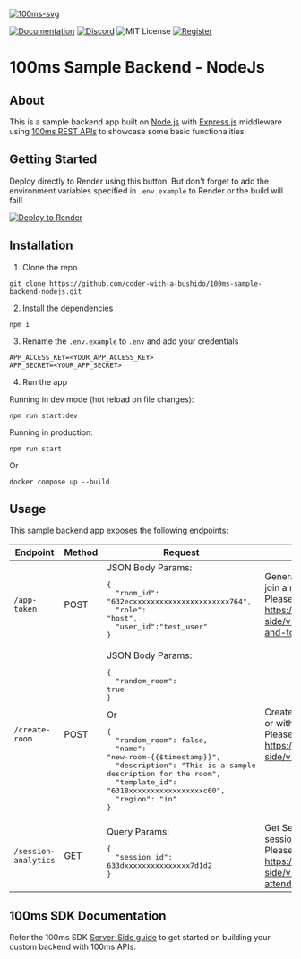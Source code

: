 [![100ms-svg](https://user-images.githubusercontent.com/93931528/205858417-8c0a0d1b-2d46-4710-9316-7418092fd3d6.svg)](https://100ms.live/)

[![Documentation](https://img.shields.io/badge/Read-Documentation-blue)](https://www.100ms.live/docs/server-side/v2/introduction/basics)
[![Discord](https://img.shields.io/discord/843749923060711464?label=Join%20on%20Discord)](https://100ms.live/discord)
![MIT License](https://img.shields.io/badge/license-MIT-blue)
[![Register](https://img.shields.io/badge/Contact-Know%20More-blue)](https://dashboard.100ms.live/register)

# 100ms Sample Backend - NodeJs

## About
This is a sample backend app built on [Node.js](https://nodejs.org/en/) with [Express.js](https://expressjs.com/) middleware using [100ms REST APIs](https://www.100ms.live/docs/server-side/v2/introduction/request-and-response) to showcase some basic functionalities.

## Getting Started
Deploy directly to Render using this button. But don't forget to add the environment variables specified in `.env.example` to Render or the build will fail!

[![Deploy to Render](https://render.com/images/deploy-to-render-button.svg)](https://render.com/deploy?repo=https://github.com/coder-with-a-bushido/100ms-sample-backend-nodejs)

## Installation
1. Clone the repo

```
git clone https://github.com/coder-with-a-bushido/100ms-sample-backend-nodejs.git
```

2. Install the dependencies

```
npm i
```

3. Rename the `.env.example` to `.env` and add your credentials

```
APP_ACCESS_KEY=<YOUR_APP_ACCESS_KEY>
APP_SECRET=<YOUR_APP_SECRET>
```

4. Run the app

Running in dev mode (hot reload on file changes):

```
npm run start:dev
```

Running in production:

```
npm run start
```

Or

```
docker compose up --build
```

## Usage

This sample backend app exposes the following endpoints:

| Endpoint | Method | Request | Description |
|---|---|---|---|
| `/app-token` | POST |JSON Body Params:<pre>{<br>&nbsp;&nbsp;"room_id": "632ecxxxxxxxxxxxxxxxxxxxxxx764",<br>&nbsp;&nbsp;"role": "host",<br>&nbsp;&nbsp;"user_id":"test_user"<br>}</pre>| Generate an auth token for a peer to join a room.<br>Please refer to https://www.100ms.live/docs/server-side/v2/introduction/authentication-and-tokens |
| `/create-room` | POST | JSON Body Params:<pre>{<br>&nbsp;&nbsp;"random_room": true<br>}</pre>Or<pre>{<br>&nbsp;&nbsp;"random_room": false,<br>&nbsp;&nbsp;"name": "new-room-{{$timestamp}}",<br>&nbsp;&nbsp;"description": "This is a sample description for the room",<br>&nbsp;&nbsp;"template_id": "6318xxxxxxxxxxxxxxxxxc60",<br>&nbsp;&nbsp;"region": "in"<br>}</pre>| Create a new room, either randomly or with the requested configuration.<br>Please refer to https://www.100ms.live/docs/server-side/v2/Rooms/create-via-api |
| `/session-analytics` | GET | Query Params:<pre>{<br>&nbsp;&nbsp;"session_id": 633dxxxxxxxxxxxxxxx7d1d2<br>}</pre>| Get Session Analytics for a specific session (like attendance).<br>Please refer to https://www.100ms.live/docs/server-side/v2/Sessions/example-build-attendance |

## 100ms SDK Documentation
Refer the 100ms SDK [Server-Side guide](https://www.100ms.live/docs/server-side/v2/introduction/basics) to get started on building your custom backend with 100ms APIs.
